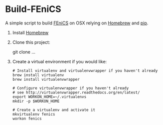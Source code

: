 # Build-FEniCS

A simple script to build [FEniCS](http://fenicsproject.org) on OSX relying on
[Homebrew](http://brew.sh) and [pip](http://www.pip-installer.org).

1. Install [Homebrew](http://brew.sh)
2. Clone this project:

    git clone ...

3. Create a virtual environment if you would like:
    ````
    # Install virtualenv and virtualenvwrapper if you haven't already
    brew install virtualenv
    brew install virtualenvwrapper

    # Configure virtualenvwrapper if you haven't already
    # see http://virtualenvwrapper.readthedocs.org/en/latest/
    export WORKON_HOME=~/.virtualenvs
    mkdir -p $WORKON_HOME

    # Create a virtualenv and activate it
    mkvirtualenv fenics
    workon fenics
    ````

